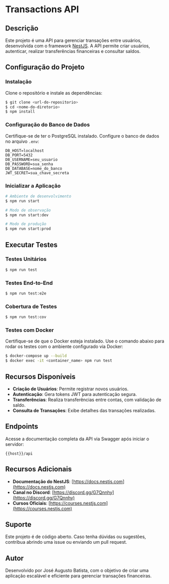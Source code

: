 
# Transactions API

## Descrição

Este projeto é uma API para gerenciar transações entre usuários, desenvolvida com o framework [NestJS](https://nestjs.com). A API permite criar usuários, autenticar, realizar transferências financeiras e consultar saldos.

## Configuração do Projeto

### Instalação

Clone o repositório e instale as dependências:

```bash
$ git clone <url-do-repositorio>
$ cd <nome-do-diretorio>
$ npm install
```

### Configuração do Banco de Dados

Certifique-se de ter o PostgreSQL instalado. Configure o banco de dados no arquivo `.env`:

```
DB_HOST=localhost
DB_PORT=5432
DB_USERNAME=seu_usuario
DB_PASSWORD=sua_senha
DB_DATABASE=nome_do_banco
JWT_SECRET=sua_chave_secreta
```

### Inicializar a Aplicação

```bash
# Ambiente de desenvolvimento
$ npm run start

# Modo de observação
$ npm run start:dev

# Modo de produção
$ npm run start:prod
```

## Executar Testes

### Testes Unitários

```bash
$ npm run test
```

### Testes End-to-End

```bash
$ npm run test:e2e
```

### Cobertura de Testes

```bash
$ npm run test:cov
```

### Testes com Docker

Certifique-se de que o Docker esteja instalado. Use o comando abaixo para rodar os testes com o ambiente configurado via Docker:

```bash
$ docker-compose up --build
$ docker exec -it <container_name> npm run test
```

## Recursos Disponíveis

- **Criação de Usuários**: Permite registrar novos usuários.
- **Autenticação**: Gera tokens JWT para autenticação segura.
- **Transferências**: Realiza transferências entre contas, com validação de saldo.
- **Consulta de Transações**: Exibe detalhes das transações realizadas.

## Endpoints

Acesse a documentação completa da API via Swagger após iniciar o servidor:

```
{{host}}/api
```

## Recursos Adicionais

- **Documentação do NestJS**: [https://docs.nestjs.com](https://docs.nestjs.com)
- **Canal no Discord**: [https://discord.gg/G7Qnnhy](https://discord.gg/G7Qnnhy)
- **Cursos Oficiais**: [https://courses.nestjs.com](https://courses.nestjs.com)

## Suporte

Este projeto é de código aberto. Caso tenha dúvidas ou sugestões, contribua abrindo uma issue ou enviando um pull request.

## Autor

Desenvolvido por José Augusto Batista, com o objetivo de criar uma aplicação escalável e eficiente para gerenciar transações financeiras.
